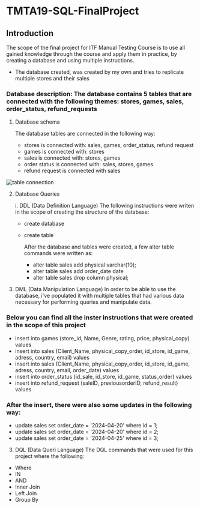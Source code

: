 # TMTA19-SQL-FinalProject


## Introduction

The scope of the final project for ITF Manual Testing Course is to use all gained knowledge through the course and apply them in practice, by creating a database and using multiple instructions.

- The database created, was created by my own and tries to replicate multiple stores and their sales

### Database description: The database contains 5 tables that are connected with the following themes: stores, games, sales, order_status, refund_requests

1. Database schema

   The database tables are connected in the following way:
   - stores is connected with: sales, games, order_status, refund request
   - games is connected with: stores
   - sales is connected with: stores, games
   - order status is connected with: sales, stores, games
   - refund request is connected with sales


![table connection](https://github.com/user-attachments/assets/cec289f6-0c06-443d-b935-8c4e2440643f)


2. Database Queries

   i. DDL (Data Definition Language)
     The following instructions were writen in the scope of creating the structure of the database:
   - create database 
   - create table

      After the database and tables were created, a few alter table commands were written as:
     - alter table sales add physical varchar(10);
     - alter table sales add order_date date
     - alter table sales drop column physical;
    
2. DML (Data Manipulation Language)
  In order to be able to use the database, i've populated it with multiple tables that had various data necessary for performing queries and manipulate data.

 ### Below you can find all the inster instructions that were created in the scope of this project
 - insert into games (store_id, Name, Genre, rating, price, physical_copy) values
 - insert into sales (Client_Name, physical_copy_order, id_store, id_game, adress, country, email) values
 - insert into sales (Client_Name, physical_copy_order, id_store, id_game, adress, country, email, order_date) values
 - insert into order_status (id_sale, id_store, id_game, status_order) values
 - insert into refund_request (saleID, previousorderID, refund_result) values

###   After the insert, there were also some updates in the following way:
- update sales set order_date = '2024-04-20' where id = 1;
- update sales set order_date = '2024-04-20' where id = 2;
- update sales set order_date = '2024-04-25' where id = 3;

 3. DQL (Data Queri Language)
    The DQL commands that were used for this project where the following:
- Where
- IN
- AND
- Inner Join
- Left Join
- Group By

 

  
    
